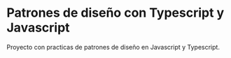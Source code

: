 # Patrones de diseño con Typescript y Javascript

Proyecto con practicas de patrones de diseño en Javascript y Typescript.
